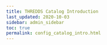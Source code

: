 ```yaml
---
title: THREDDS Catalog Introduction
last_updated: 2020-10-03
sidebar: admin_sidebar
toc: true
permalink: config_catalog_intro.html
---
```

